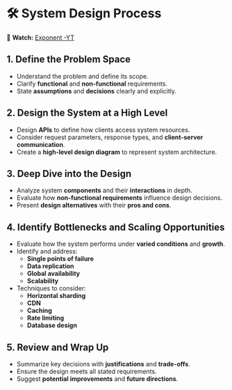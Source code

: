 # 🛠️ System Design Process
🎥 **Watch:** [Exponent -YT](https://youtu.be/L9TfZdODuFQ?si=M8lI5aTCSEZZRwrV)

## 1. Define the Problem Space
- Understand the problem and define its scope.
- Clarify **functional** and **non-functional** requirements.
- State **assumptions** and **decisions** clearly and explicitly.

## 2. Design the System at a High Level
- Design **APIs** to define how clients access system resources.
- Consider request parameters, response types, and **client-server communication**.
- Create a **high-level design diagram** to represent system architecture.

## 3. Deep Dive into the Design
- Analyze system **components** and their **interactions** in depth.
- Evaluate how **non-functional requirements** influence design decisions.
- Present **design alternatives** with their **pros and cons**.

## 4. Identify Bottlenecks and Scaling Opportunities
- Evaluate how the system performs under **varied conditions** and **growth**.
- Identify and address:
  - **Single points of failure**
  - **Data replication**
  - **Global availability**
  - **Scalability**
- Techniques to consider:
  - **Horizontal sharding**
  - **CDN**
  - **Caching**
  - **Rate limiting**
  - **Database design**

## 5. Review and Wrap Up
- Summarize key decisions with **justifications** and **trade-offs**.
- Ensure the design meets all stated requirements.
- Suggest **potential improvements** and **future directions**.
